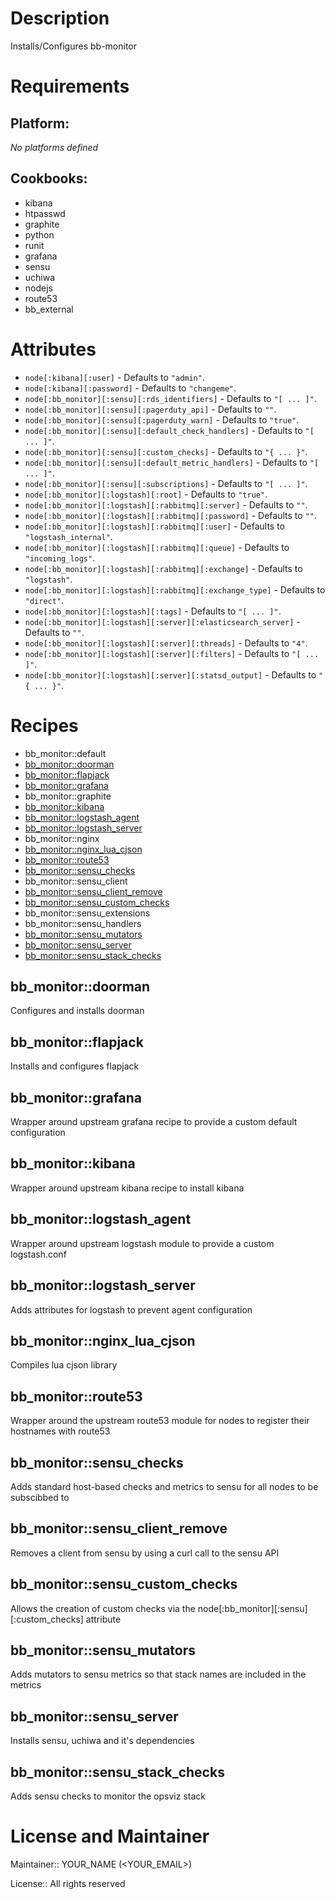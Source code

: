 # Description

Installs/Configures bb-monitor

# Requirements

## Platform:

*No platforms defined*

## Cookbooks:

* kibana
* htpasswd
* graphite
* python
* runit
* grafana
* sensu
* uchiwa
* nodejs
* route53
* bb_external

# Attributes

* `node[:kibana][:user]` -  Defaults to `"admin"`.
* `node[:kibana][:password]` -  Defaults to `"changeme"`.
* `node[:bb_monitor][:sensu][:rds_identifiers]` -  Defaults to `"[ ... ]"`.
* `node[:bb_monitor][:sensu][:pagerduty_api]` -  Defaults to `""`.
* `node[:bb_monitor][:sensu][:pagerduty_warn]` -  Defaults to `"true"`.
* `node[:bb_monitor][:sensu][:default_check_handlers]` -  Defaults to `"[ ... ]"`.
* `node[:bb_monitor][:sensu][:custom_checks]` -  Defaults to `"{ ... }"`.
* `node[:bb_monitor][:sensu][:default_metric_handlers]` -  Defaults to `"[ ... ]"`.
* `node[:bb_monitor][:sensu][:subscriptions]` -  Defaults to `"[ ... ]"`.
* `node[:bb_monitor][:logstash][:root]` -  Defaults to `"true"`.
* `node[:bb_monitor][:logstash][:rabbitmq][:server]` -  Defaults to `""`.
* `node[:bb_monitor][:logstash][:rabbitmq][:password]` -  Defaults to `""`.
* `node[:bb_monitor][:logstash][:rabbitmq][:user]` -  Defaults to `"logstash_internal"`.
* `node[:bb_monitor][:logstash][:rabbitmq][:queue]` -  Defaults to `"incoming_logs"`.
* `node[:bb_monitor][:logstash][:rabbitmq][:exchange]` -  Defaults to `"logstash"`.
* `node[:bb_monitor][:logstash][:rabbitmq][:exchange_type]` -  Defaults to `"direct"`.
* `node[:bb_monitor][:logstash][:tags]` -  Defaults to `"[ ... ]"`.
* `node[:bb_monitor][:logstash][:server][:elasticsearch_server]` -  Defaults to `""`.
* `node[:bb_monitor][:logstash][:server][:threads]` -  Defaults to `"4"`.
* `node[:bb_monitor][:logstash][:server][:filters]` -  Defaults to `"[ ... ]"`.
* `node[:bb_monitor][:logstash][:server][:statsd_output]` -  Defaults to `"{ ... }"`.

# Recipes

* bb_monitor::default
* [bb_monitor::doorman](#bb_monitordoorman)
* [bb_monitor::flapjack](#bb_monitorflapjack)
* [bb_monitor::grafana](#bb_monitorgrafana)
* bb_monitor::graphite
* [bb_monitor::kibana](#bb_monitorkibana)
* [bb_monitor::logstash_agent](#bb_monitorlogstash_agent)
* [bb_monitor::logstash_server](#bb_monitorlogstash_server)
* bb_monitor::nginx
* [bb_monitor::nginx_lua_cjson](#bb_monitornginx_lua_cjson)
* [bb_monitor::route53](#bb_monitorroute53)
* [bb_monitor::sensu_checks](#bb_monitorsensu_checks)
* bb_monitor::sensu_client
* [bb_monitor::sensu_client_remove](#bb_monitorsensu_client_remove)
* [bb_monitor::sensu_custom_checks](#bb_monitorsensu_custom_checks)
* bb_monitor::sensu_extensions
* bb_monitor::sensu_handlers
* [bb_monitor::sensu_mutators](#bb_monitorsensu_mutators)
* [bb_monitor::sensu_server](#bb_monitorsensu_server)
* [bb_monitor::sensu_stack_checks](#bb_monitorsensu_stack_checks)

## bb_monitor::doorman

Configures and installs doorman

## bb_monitor::flapjack

Installs and configures flapjack

## bb_monitor::grafana

Wrapper around upstream grafana recipe to provide a custom default configuration

## bb_monitor::kibana

Wrapper around upstream kibana recipe to install kibana

## bb_monitor::logstash_agent

Wrapper around upstream logstash module to provide a custom logstash.conf

## bb_monitor::logstash_server

Adds attributes for logstash to prevent agent configuration

## bb_monitor::nginx_lua_cjson

Compiles lua cjson library

## bb_monitor::route53

Wrapper around the upstream route53 module for nodes to register their hostnames with route53

## bb_monitor::sensu_checks

Adds standard host-based checks and metrics to sensu for all nodes to be subscibbed to

## bb_monitor::sensu_client_remove

Removes a client from sensu by using a curl call to the sensu API

## bb_monitor::sensu_custom_checks

Allows the creation of custom checks via the node[:bb_monitor][:sensu][:custom_checks] attribute

## bb_monitor::sensu_mutators

Adds mutators to sensu metrics so that stack names are included in the metrics

## bb_monitor::sensu_server

Installs sensu, uchiwa and it's dependencies

## bb_monitor::sensu_stack_checks

Adds sensu checks to monitor the opsviz stack

# License and Maintainer

Maintainer:: YOUR_NAME (<YOUR_EMAIL>)

License:: All rights reserved

